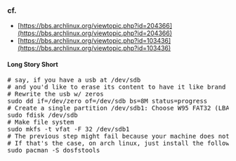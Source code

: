 ### cf.
- [https://bbs.archlinux.org/viewtopic.php?id=204366](https://bbs.archlinux.org/viewtopic.php?id=204366)
- [https://bbs.archlinux.org/viewtopic.php?id=103436](https://bbs.archlinux.org/viewtopic.php?id=103436)

#### Long Story Short
<pre>
# say, if you have a usb at /dev/sdb
# and you'd like to erase its content to have it like brand new.
# Rewrite the usb w/ zeros
sudo dd if=/dev/zero of=/dev/sdb bs=8M status=progress
# Create a single partition /dev/sdb1: Choose W95 FAT32 (LBA), which is Linux/Windows compatible and is usually code `c` (If you only use linux, you can also choose Linux)
sudo fdisk /dev/sdb
# Make file system
sudo mkfs -t vfat -F 32 /dev/sdb1
# The previous step might fail because your machine does not have mkfs.vfat yet.
# If that's the case, on arch linux, just install the following package and mkfs again.
sudo pacman -S dosfstools
</pre>



